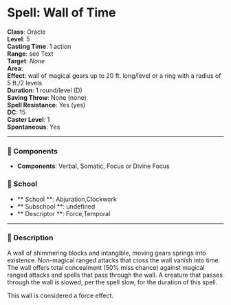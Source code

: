 
# Spell: Wall of Time
**Class**: Oracle  
**Level**: 5  
**Casting Time**: 1 action  
**Range**: see Text  
**Target**: _None_  
**Area**:   
**Effect**: wall of magical gears up to 20 ft. long/level or a ring with a radius of 5 ft./2 levels  
**Duration**: 1 round/level (D)  
**Saving Throw**: None (none)  
**Spell Resistance**: Yes (yes)  
**DC**: 15  
**Caster Level**: 1  
**Spontaneous**: Yes

---

### 🔮 Components
- **Components**: Verbal, Somatic, Focus or Divine Focus

### 🏫 School
- ** School **: Abjuration,Clockwork
- ** Subschool **: undefined
- ** Descriptor **: Force,Temporal
---

### 📜 Description
A wall of shimmering blocks and intangible, moving gears springs into existence. Non-magical ranged attacks that cross the wall vanish into time. The wall offers total concealment (50% miss chance) against magical ranged attacks and spells that pass through the wall. A creature that passes through the wall is slowed, per the spell slow, for the duration of this spell.

This wall is considered a force effect.
